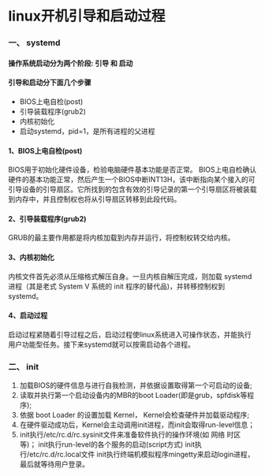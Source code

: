 # linux开机引导和启动过程

### 一、 systemd

#### 操作系统启动分为两个阶段: 引导 和 启动

#### 引导和启动分下面几个步骤
- BIOS上电自检(post)
- 引导装载程序(grub2)
- 内核初始化
- 启动systemd，pid=1，是所有进程的父进程


#### 1、BIOS上电自检(post)
  BIOS用于初始化硬件设备，检验电脑硬件基本功能是否正常。
  BIOS上电自检确认硬件的基本功能正常，然后产生一个BIOS中断INT13H，该中断指向某个接入的可引导设备的引导扇区。它所找到的包含有效的引导记录的第一个引导扇区将被装载到内存中，并且控制权也将从引导扇区转移到此段代码。

#### 2、引导装载程序(grub2)
  GRUB的最主要作用都是将内核加载到内存并运行，将控制权转交给内核。

#### 3、内核初始化
  内核文件首先必须从压缩格式解压自身。一旦内核自解压完成，则加载 systemd 进程（其是老式 System V 系统的 init 程序的替代品)，并转移控制权到 systemd。

#### 4、启动过程
  启动过程紧随着引导过程之后，启动过程使linux系统进入可操作状态，并能执行用户功能型任务。接下来systemd就可以按需启动各个进程。



### 二、 init

1. 加载BIOS的硬件信息与进行自我检测，并依据设置取得第一个可启动的设备;
2. 读取并执行第一个启动设备内的MBR的boot Loader(即是grub，spfdisk等程序);
3. 依据 boot Loader 的设置加载 Kernel， Kernel会检查硬件并加载驱动程序;
4. 在硬件驱动成功后，Kernel会主动调用init进程，而init会取得run-level信息；
5. init执行/etc/rc.d/rc.sysinit文件来准备软件执行的操作环境(如 网络 时区等)；
   init执行run-level的各个服务的启动(script方式)
   init执行/etc/rc.d/rc.local文件
   init执行终端机模拟程序mingetty来启动login进程，最后就等待用户登录。 